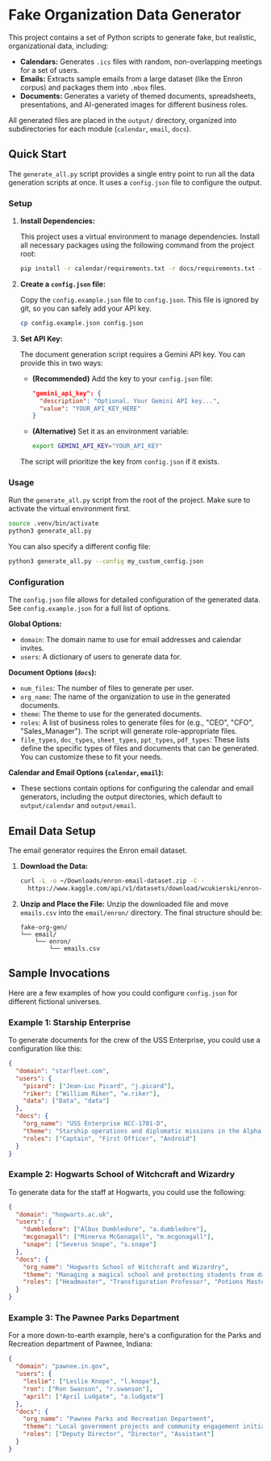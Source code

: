 # Fake Organization Data Generator

This project contains a set of Python scripts to generate fake, but realistic, organizational data, including:

*   **Calendars:** Generates `.ics` files with random, non-overlapping meetings for a set of users.
*   **Emails:** Extracts sample emails from a large dataset (like the Enron corpus) and packages them into `.mbox` files.
*   **Documents:** Generates a variety of themed documents, spreadsheets, presentations, and AI-generated images for different business roles.

All generated files are placed in the `output/` directory, organized into subdirectories for each module (`calendar`, `email`, `docs`).

## Quick Start

The `generate_all.py` script provides a single entry point to run all the data generation scripts at once. It uses a `config.json` file to configure the output.

### Setup

1.  **Install Dependencies:**

    This project uses a virtual environment to manage dependencies. Install all necessary packages using the following command from the project root:

    ```bash
    pip install -r calendar/requirements.txt -r docs/requirements.txt -r email/requirements.txt
    ```

2.  **Create a `config.json` file:**

    Copy the `config.example.json` file to `config.json`. This file is ignored by git, so you can safely add your API key.

    ```bash
    cp config.example.json config.json
    ```

3.  **Set API Key:**

    The document generation script requires a Gemini API key. You can provide this in two ways:

    *   **(Recommended)** Add the key to your `config.json` file:
        ```json
        "gemini_api_key": {
          "description": "Optional. Your Gemini API key...",
          "value": "YOUR_API_KEY_HERE"
        }
        ```
    *   **(Alternative)** Set it as an environment variable:
        ```bash
        export GEMINI_API_KEY="YOUR_API_KEY"
        ```
    The script will prioritize the key from `config.json` if it exists.

### Usage

Run the `generate_all.py` script from the root of the project. Make sure to activate the virtual environment first.

```bash
source .venv/bin/activate
python3 generate_all.py
```

You can also specify a different config file:

```bash
python3 generate_all.py --config my_custom_config.json
```

### Configuration

The `config.json` file allows for detailed configuration of the generated data. See `config.example.json` for a full list of options.

**Global Options:**

*   `domain`: The domain name to use for email addresses and calendar invites.
*   `users`: A dictionary of users to generate data for.

**Document Options (`docs`):**

*   `num_files`: The number of files to generate per user.
*   `org_name`: The name of the organization to use in the generated documents.
*   `theme`: The theme to use for the generated documents.
*   `roles`: A list of business roles to generate files for (e.g., "CEO", "CFO", "Sales_Manager"). The script will generate role-appropriate files.
*   `file_types`, `doc_types`, `sheet_types`, `ppt_types`, `pdf_types`: These lists define the specific types of files and documents that can be generated. You can customize these to fit your needs.

**Calendar and Email Options (`calendar`, `email`):**

*   These sections contain options for configuring the calendar and email generators, including the output directories, which default to `output/calendar` and `output/email`.

## Email Data Setup

The email generator requires the Enron email dataset.

1.  **Download the Data:**
    ```bash
    curl -L -o ~/Downloads/enron-email-dataset.zip -C - 
      https://www.kaggle.com/api/v1/datasets/download/wcukierski/enron-email-dataset
    ```
2.  **Unzip and Place the File:**
    Unzip the downloaded file and move `emails.csv` into the `email/enron/` directory. The final structure should be:
    ```
    fake-org-gen/
    └── email/
        └── enron/
            └── emails.csv
    ```

## Sample Invocations

Here are a few examples of how you could configure `config.json` for different fictional universes.

### Example 1: Starship Enterprise

To generate documents for the crew of the USS Enterprise, you could use a configuration like this:

```json
{
  "domain": "starfleet.com",
  "users": {
    "picard": ["Jean-Luc Picard", "j.picard"],
    "riker": ["William Riker", "w.riker"],
    "data": ["Data", "data"]
  },
  "docs": {
    "org_name": "USS Enterprise NCC-1701-D",
    "theme": "Starship operations and diplomatic missions in the Alpha Quadrant",
    "roles": ["Captain", "First Officer", "Android"]
  }
}
```

### Example 2: Hogwarts School of Witchcraft and Wizardry

To generate data for the staff at Hogwarts, you could use the following:

```json
{
  "domain": "hogwarts.ac.uk",
  "users": {
    "dumbledore": ["Albus Dumbledore", "a.dumbledore"],
    "mcgonagall": ["Minerva McGonagall", "m.mcgonagall"],
    "snape": ["Severus Snape", "s.snape"]
  },
  "docs": {
    "org_name": "Hogwarts School of Witchcraft and Wizardry",
    "theme": "Managing a magical school and protecting students from dark wizards",
    "roles": ["Headmaster", "Transfiguration Professor", "Potions Master"]
  }
}
```

### Example 3: The Pawnee Parks Department

For a more down-to-earth example, here's a configuration for the Parks and Recreation department of Pawnee, Indiana:

```json
{
  "domain": "pawnee.in.gov",
  "users": {
    "leslie": ["Leslie Knope", "l.knope"],
    "ron": ["Ron Swanson", "r.swanson"],
    "april": ["April Ludgate", "a.ludgate"]
  },
  "docs": {
    "org_name": "Pawnee Parks and Recreation Department",
    "theme": "Local government projects and community engagement initiatives",
    "roles": ["Deputy Director", "Director", "Assistant"]
  }
}
```
